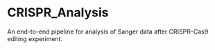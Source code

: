 # CRISPR_Analysis

An end-to-end pipeline for analysis of Sanger data after CRISPR-Cas9 editing experiment.
